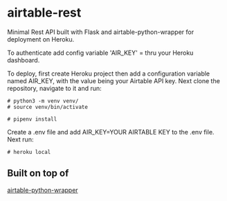 # airtable-rest

Minimal Rest API built with Flask and airtable-python-wrapper for deployment on Heroku.

To authenticate add config variable 'AIR_KEY' = <your airtable api key> thru your Heroku dashboard.

To deploy, first create Heroku project then add a configuration variable named AIR_KEY, with the value being your Airtable API key. Next clone the repository, navigate to it and run:
    
    # python3 -m venv venv/
    # source venv/bin/activate
    
    # pipenv install
    
Create a .env file and add AIR_KEY=YOUR AIRTABLE KEY to the .env file. Next run:
    
    # heroku local

## Built on top of

[airtable-python-wrapper](https://github.com/gtalarico/airtable-python-wrapper)
